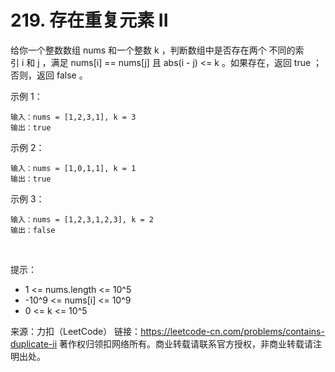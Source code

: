# 219. 存在重复元素 II

给你一个整数数组 nums 和一个整数 k ，判断数组中是否存在两个 不同的索引 i 和 j ，满足 nums[i] == nums[j] 且 abs(i - j) <= k 。如果存在，返回 true ；否则，返回 false 。

示例 1：

```
输入：nums = [1,2,3,1], k = 3
输出：true
```

示例 2：

```
输入：nums = [1,0,1,1], k = 1
输出：true
```

示例 3：

```
输入：nums = [1,2,3,1,2,3], k = 2
输出：false
```

 

提示：

- 1 <= nums.length <= 10^5
- -10^9 <= nums[i] <= 10^9
- 0 <= k <= 10^5


来源：力扣（LeetCode）
链接：https://leetcode-cn.com/problems/contains-duplicate-ii
著作权归领扣网络所有。商业转载请联系官方授权，非商业转载请注明出处。
